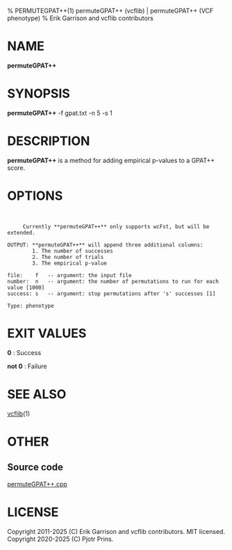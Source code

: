 % PERMUTEGPAT++(1) permuteGPAT++ (vcflib) | permuteGPAT++ (VCF phenotype)
% Erik Garrison and vcflib contributors

# NAME

**permuteGPAT++**

# SYNOPSIS

**permuteGPAT++** -f gpat.txt -n 5 -s 1

# DESCRIPTION

**permuteGPAT++** is a method for adding empirical p-values to a GPAT++ score.



# OPTIONS

```


     Currently **permuteGPAT++** only supports wcFst, but will be extended.    

OUTPUT: **permuteGPAT++** will append three additional columns:
        1. The number of successes                         
        2. The number of trials                            
        3. The empirical p-value                           

file:    f   -- argument: the input file     
number:  n   -- argument: the number of permutations to run for each value [1000]
success: s   -- argument: stop permutations after 's' successes [1]

Type: phenotype

```





# EXIT VALUES

**0**
: Success

**not 0**
: Failure

# SEE ALSO



[vcflib](./vcflib.md)(1)



# OTHER

## Source code

[permuteGPAT++.cpp](https://github.com/vcflib/vcflib/blob/master/src/permuteGPAT++.cpp)

# LICENSE

Copyright 2011-2025 (C) Erik Garrison and vcflib contributors. MIT licensed.
Copyright 2020-2025 (C) Pjotr Prins.

<!--
  Created with ./scripts/bin2md.rb scripts/bin2md-template.erb
-->
